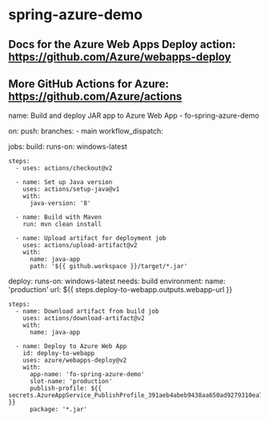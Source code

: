 # spring-azure-demo
## Docs for the Azure Web Apps Deploy action: https://github.com/Azure/webapps-deploy
## More GitHub Actions for Azure: https://github.com/Azure/actions

name: Build and deploy JAR app to Azure Web App - fo-spring-azure-demo

on:
  push:
    branches:
      - main
  workflow_dispatch:

jobs:
  build:
    runs-on: windows-latest

    steps:
      - uses: actions/checkout@v2

      - name: Set up Java version
        uses: actions/setup-java@v1
        with:
          java-version: '8'

      - name: Build with Maven
        run: mvn clean install

      - name: Upload artifact for deployment job
        uses: actions/upload-artifact@v2
        with:
          name: java-app
          path: '${{ github.workspace }}/target/*.jar'

  deploy:
    runs-on: windows-latest
    needs: build
    environment:
      name: 'production'
      url: ${{ steps.deploy-to-webapp.outputs.webapp-url }}

    steps:
      - name: Download artifact from build job
        uses: actions/download-artifact@v2
        with:
          name: java-app

      - name: Deploy to Azure Web App
        id: deploy-to-webapp
        uses: azure/webapps-deploy@v2
        with:
          app-name: 'fo-spring-azure-demo'
          slot-name: 'production'
          publish-profile: ${{ secrets.AzureAppService_PublishProfile_391aeb4abeb9438aa650ad9279310ea7 }}
          package: '*.jar'
